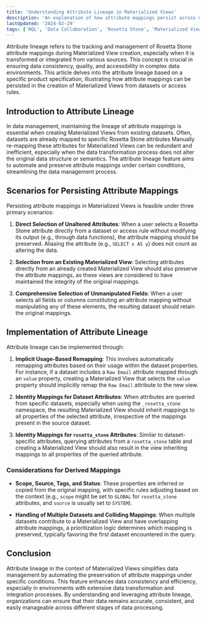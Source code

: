 ```yaml
---
title: 'Understanding Attribute Lineage in Materialized Views'
description: 'An explanation of how attribute mappings persist across materialized views.'
lastUpdated: '2024-02-29'
tags: ['NQL', 'Data Collaboration', 'Rosetta Stone', 'Materialized Views']
---
```


Attribute lineage refers to the tracking and management of Rosetta Stone attribute mappings during Materialized View creation, especially when it is transformed or integrated from various sources. This concept is crucial in ensuring data consistency, quality, and accessibility in complex data environments. This article delves into the attribute lineage based on a specific product specification, illustrating how attribute mappings can be persisted in the creation of Materialized Views from datasets or access rules.

## Introduction to Attribute Lineage

In data management, maintaining the lineage of attribute mappings is essential when creating Materialized Views from existing datasets. Often, datasets are already mapped to specific Rosetta Stone attributes Manually re-mapping these attributes for Materialized Views can be redundant and inefficient, especially when the data transformation process does not alter the original data structure or semantics. The attribute lineage feature aims to automate and preserve attribute mappings under certain conditions, streamlining the data management process.

## Scenarios for Persisting Attribute Mappings

Persisting attribute mappings in Materialized Views is feasible under three primary scenarios:

1. **Direct Selection of Unaltered Attributes**: When a user selects a Rosetta Stone attribute directly from a dataset or access rule without modifying its output (e.g., through data functions), the attribute mapping should be preserved. Aliasing the attribute (e.g., `SELECT x AS y`) does not count as altering the data.
   
2. **Selection from an Existing Materialized View**: Selecting attributes directly from an already created Materialized View should also preserve the attribute mappings, as these views are considered to have maintained the integrity of the original mappings.

3. **Comprehensive Selection of Unmanipulated Fields**: When a user selects all fields or columns constituting an attribute mapping without manipulating any of these elements, the resulting dataset should retain the original mappings.

## Implementation of Attribute Lineage

Attribute lineage can be implemented through:

1. **Implicit Usage-Based Remapping**: This involves automatically remapping attributes based on their usage within the dataset properties. For instance, if a dataset includes a `Raw Email` attribute mapped through an `value` property, creating a Materialized View that selects the `value` property should implicitly remap the `Raw Email` attribute to the new view.

2. **Identity Mappings for Dataset Attributes**: When attributes are queried from specific datasets, especially when using the `_rosetta_stone` namespace, the resulting Materialized View should inherit mappings to all properties of the selected attribute, irrespective of the mappings present in the source dataset.

3. **Identity Mappings for `rosetta_stone` Attributes**: Similar to dataset-specific attributes, querying attributes from a `rosetta_stone` table and creating a Materialized View should also result in the view inheriting mappings to all properties of the queried attribute.

### Considerations for Derived Mappings

- **Scope, Source, Tags, and Status**: These properties are inferred or copied from the original mapping, with specific rules adjusting based on the context (e.g., `scope` might be set to `GLOBAL` for `rosetta_stone` attributes, and `source` is usually set to `SYSTEM`).

- **Handling of Multiple Datasets and Colliding Mappings**: When multiple datasets contribute to a Materialized View and have overlapping attribute mappings, a prioritization logic determines which mapping is preserved, typically favoring the first dataset encountered in the query.

## Conclusion

Attribute lineage in the context of Materialized Views simplifies data management by automating the preservation of attribute mappings under specific conditions. This feature enhances data consistency and efficiency, especially in environments with extensive data transformation and integration processes. By understanding and leveraging attribute lineage, organizations can ensure that their data remains accurate, consistent, and easily manageable across different stages of data processing.